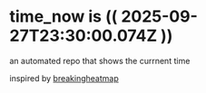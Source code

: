 # time_now is (( 2025-09-27T23:30:00.074Z ))

an automated repo that shows the currnent time

inspired by [breakingheatmap](https://github.com/breakingheatmap/breakingheatmap)